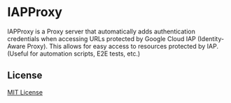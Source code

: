 # IAPProxy

IAPProxy is a Proxy server that automatically adds authentication credentials when accessing URLs protected by Google Cloud IAP (Identity-Aware Proxy). 
This allows for easy access to resources protected by IAP. (Useful for automation scripts, E2E tests, etc.)

## License

[MIT License](LICENSE)